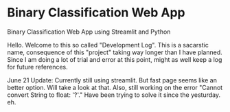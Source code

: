 # Binary Classification Web App 
 Binary Classification Web App using Streamlit and Python
 
 Hello. Welcome to this so called "Development Log". This is a sacarstic name, consequence of this "project" taking way longer than I have planned. Since I am doing a lot of trial and error at this point, might as well keep a log for future references. 
 
 
 
 
 
 June 21 Update:
 Currently still using streamlit. But fast page seems like an better option. Will take a look at that. 
 Also, still working on the error "Cannot convert String to float: '?'." Have been trying to solve it since the yesturday. eh.  

